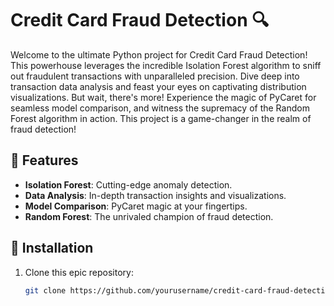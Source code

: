 # Credit Card Fraud Detection 🔍

Welcome to the ultimate Python project for Credit Card Fraud Detection! This powerhouse leverages the incredible Isolation Forest algorithm to sniff out fraudulent transactions with unparalleled precision. Dive deep into transaction data analysis and feast your eyes on captivating distribution visualizations. But wait, there's more! Experience the magic of PyCaret for seamless model comparison, and witness the supremacy of the Random Forest algorithm in action. This project is a game-changer in the realm of fraud detection!

## 🌟 Features
- **Isolation Forest**: Cutting-edge anomaly detection.
- **Data Analysis**: In-depth transaction insights and visualizations.                                                        
- **Model Comparison**: PyCaret magic at your fingertips.
- **Random Forest**: The unrivaled champion of fraud detection.

## 🚀 Installation

1. Clone this epic repository:
   ```bash
   git clone https://github.com/yourusername/credit-card-fraud-detection.git

